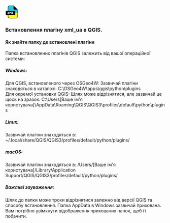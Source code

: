
[![index.md](images/icon.png)](./index.md)

### Встановлення плагіну xml_ua в QGIS.

#### Як знайти папку де встановлені плагіни 
Папка встановлених плагінів QGIS залежить від вашої операційної системи:

##### Windows:

Для QGIS, встановленого через OSGeo4W:
Зазвичай плагіни знаходяться в каталозі: C:\OSGeo4W\apps\qgis\python\plugins\
Для окремої установки QGIS:
Шлях може відрізнятися, але зазвичай це щось на зразок: C:\Users\[Ваше ім'я користувача]\AppData\Roaming\QGIS\QGIS3\profiles\default\python\plugins

##### Linux:

Зазвичай плагіни знаходяться в: ~/.local/share/QGIS/QGIS3/profiles/default/python/plugins/

##### macOS:

Зазвичай плагіни знаходяться в: /Users/[Ваше ім'я користувача]/Library/Application Support/QGIS/QGIS3/profiles/default/python/plugins/

##### Важливі зауваження:

Шлях до папки може трохи відрізнятися залежно від версії QGIS та способу встановлення.
Папка AppData в Windows зазвичай прихована. Вам потрібно увімкнути відображення прихованих папок, щоб її побачити.

